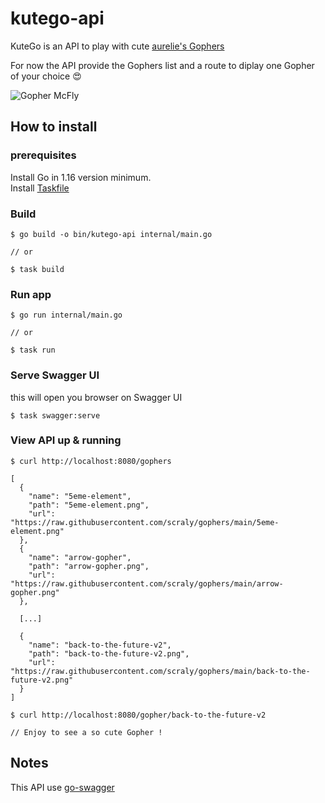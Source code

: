# kutego-api

KuteGo is an API to play with cute [aurelie's Gophers](https://github.com/scraly/gophers)

For now the API provide the Gophers list and a route to diplay one Gopher of your choice 😍

![Gopher McFly](https://raw.githubusercontent.com/scraly/gophers/main/back-to-the-future-v2.png)

## How to install 

### prerequisites
Install Go in 1.16 version minimum.  
Install [Taskfile](https://taskfile.dev/#/installation)

### Build 

``` 
$ go build -o bin/kutego-api internal/main.go

// or 

$ task build
```

### Run app 

``` 
$ go run internal/main.go

// or 

$ task run
```

### Serve Swagger UI 
this will open you browser on Swagger UI
``` 
$ task swagger:serve
```
### View API up & running

```
$ curl http://localhost:8080/gophers

[
  {
    "name": "5eme-element",
    "path": "5eme-element.png",
    "url": "https://raw.githubusercontent.com/scraly/gophers/main/5eme-element.png"
  },
  {
    "name": "arrow-gopher",
    "path": "arrow-gopher.png",
    "url": "https://raw.githubusercontent.com/scraly/gophers/main/arrow-gopher.png"
  },

  [...]

  {
    "name": "back-to-the-future-v2",
    "path": "back-to-the-future-v2.png",
    "url": "https://raw.githubusercontent.com/scraly/gophers/main/back-to-the-future-v2.png"
  }
]

$ curl http://localhost:8080/gopher/back-to-the-future-v2

// Enjoy to see a so cute Gopher ! 
```

## Notes

This API use [go-swagger](https://goswagger.io/install.html)


